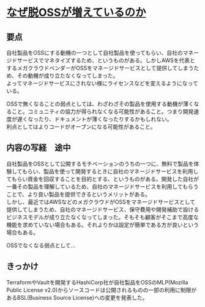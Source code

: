 # [なぜ脱OSSが増えているのか](https://zenn.dev/koduki/articles/45f65a5318f019)

## 要点

自社製品をOSSにする動機の一つとして自社製品を使ってもらい、自社のマネージドサービスでマネタイズするため、というものがある。しかしAWSを代表とするメガクラウドベンダーがOSSをマネージドサービスとして提供してしまうため、その動機が成り立たなくなってしまった。  
よってマネージドサービスにされない様にライセンスなどを変えるようになっている。

OSSで無くなることの弱点としては、わざわざその製品を使用する動機が薄くなること。コミュニティの協力が得られなくなる可能性があること。つまり開発速度が遅くなったり、ドキュメントが薄くなったりするかもしれない。  
利点としてはよりコードがオープンになる可能性があること。
## 内容の写経　途中

自社製品をOSSとして公開するモチベーションのうちの一つに、無料で製品を体験してもらい、製品を使って開発するときに自社のマネージドサービスを利用してもらい資金を回収することを目的とする、というものがある。開発した自社が一番その製品を理解しているため、自社のマネージドサービスを利用してもらうことで、より良い製品を提供できるというメリットがある。  
しかし、最近ではAWSなどのメガクラウドがOSSをマネージドサービスとして提供してしまうため、自社のマネージドサービス、保守費用や開発補助で設けるビジネスモデルが成り立たなくなってしまった。そもそも顧客がそこまで高度な機能を求めていない場合もある。それよりかは設定が簡単である方が良いという場合もある。  

OSSでなくなる弱点として...

## きっかけ
TerraformやVaultを開発するHashiCorp社が自社製品をOSSのMLP(Mozilla Public License v2.0)からソースコードは公開されるものの一部の利用に制限があるBSL(Business Source License)への変更を発表した。